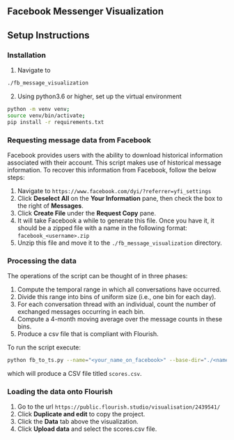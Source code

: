 ## Facebook Messenger Visualization

## Setup Instructions

### Installation
1. Navigate to 
```bash 
./fb_message_visualization
```
2. Using python3.6 or higher, set up the virtual environment
```bash
python -m venv venv;
source venv/bin/activate;
pip install -r requirements.txt
```

### Requesting message data from Facebook

Facebook provides users with the ability to download historical information associated with their account.
This script makes use of historical message information. 
To recover this information from Facebook, follow the below steps:

1. Navigate to 
```https://www.facebook.com/dyi/?referrer=yfi_settings```
2. Click **Deselect All** on the **Your Information** pane, then check the box to the right of **Messages**.
3. Click **Create File** under the **Request Copy** pane.
4. It will take Facebook a while to generate this file.
Once you have it, it should be a zipped file with a name in the following format:
```facebook_<username>.zip```
5. Unzip this file and move it to the ```./fb_message_visualization``` directory.

### Processing the data

The operations of the script can be thought of in three phases:
1. Compute the temporal range in which all conversations have occurred. 
2. Divide this range into bins of uniform size (i.e., one bin for each day).
3. For each conversation thread with an individual, count the number of exchanged messages occurring in each bin.
4. Compute a 4-month moving average over the message counts in these bins.
5. Produce a csv file that is compliant with Flourish.

To run the script execute:
```bash
python fb_to_ts.py --name="<your_name_on_facebook>" --base-dir="./<name_of_messages_directory>"
```
which will produce a CSV file titled ```scores.csv```. 

### Loading the data onto Flourish
1. Go to the url ```https://public.flourish.studio/visualisation/2439541/```
2. Click **Duplicate and edit** to copy the project.
3. Click the **Data** tab above the visualization.
4. Click **Upload data** and select the scores.csv file.




